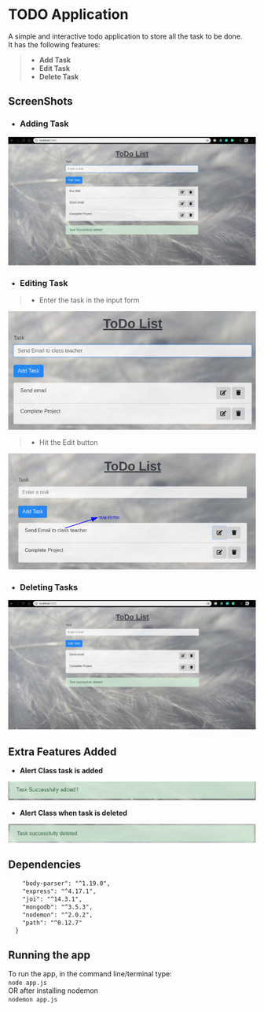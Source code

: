 # **TODO Application**

A simple and interactive todo application to store all the task to be done.\
It has the following features:

> * **Add Task**
> * **Edit Task**
> * **Delete Task**

## **ScreenShots**

* ### **Adding Task**

![AddTask](/Resources/todo1.png/)

* ### **Editing Task**

> * Enter the task in the input form

![EditTask1](/Resources/todo3.png)

> * Hit the Edit button

![EditTask2](/Resources/todo4.png)

* ### **Deleting Tasks**

![DeleteTask](/Resources/todo2.png)

## **Extra Features Added**

* **Alert Class task is added**

![Task_added_alert](/Resources/addalert.png)

* **Alert Class when task is deleted**

![Task_delete_alert](/Resources/deletealert.png)

## **Dependencies**

```"dependencies": {
    "body-parser": "^1.19.0",
    "express": "^4.17.1",
    "joi": "^14.3.1",
    "mongodb": "^3.5.3",
    "nodemon": "^2.0.2",
    "path": "^0.12.7"
  }
```

## **Running the app**

To run the app, in the command line/terminal type:\
`node app.js`\
OR after installing nodemon\
`nodemon app.js`